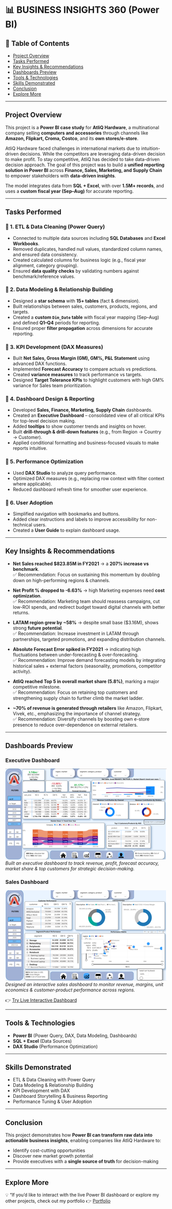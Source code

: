 # 📊 BUSINESS INSIGHTS 360 (Power BI)  

## 📌 Table of Contents  
- [Project Overview](#project-overview)  
- [Tasks Performed](#tasks-performed)  
- [Key Insights & Recommendations](#key-insights--recommendations)  
- [Dashboards Preview](#dashboards-preview)  
- [Tools & Technologies](#tools--technologies)  
- [Skills Demonstrated](#skills-demonstrated)  
- [Conclusion](#conclusion)  
- [Explore More](#explore-more)  

---

## Project Overview  
This project is a **Power BI case study** for **AtliQ Hardware**, a multinational company selling **computers and accessories** through channels like **Amazon, Flipkart, Croma, Costco**, and its **own stores/e-store**.  

AtliQ Hardware faced challenges in international markets due to intuition-driven decisions. While the competitors are leveraging data-driven decision to make profit. To stay competitive, AtliQ has decided to take data-driven decision approach. The goal of this project was to build a **unified reporting solution in Power BI** across **Finance, Sales, Marketing, and Supply Chain** to empower stakeholders with **data-driven insights**.  

The model integrates data from **SQL + Excel**, with over **1.5M+ records**, and uses a **custom fiscal year (Sep–Aug)** for accurate reporting.  

---

## Tasks Performed  
### 🔹 1. ETL & Data Cleaning (Power Query)  
- Connected to multiple data sources including **SQL Databases** and **Excel Workbooks**.  
- Removed duplicates, handled null values, standardized column names, and ensured data consistency.  
- Created calculated columns for business logic (e.g., fiscal year alignment, category grouping).  
- Ensured **data quality checks** by validating numbers against benchmark/reference values.  

### 🔹 2. Data Modeling & Relationship Building  
- Designed a **star schema** with **15+ tables** (fact & dimension).  
- Built relationships between sales, customers, products, regions, and targets.  
- Created a **custom `Dim_Date` table** with fiscal year mapping (Sep–Aug) and defined **Q1–Q4** periods for reporting.  
- Ensured proper **filter propagation** across dimensions for accurate reporting.  

### 🔹 3. KPI Development (DAX Measures)  
- Built **Net Sales, Gross Margin (GM), GM%, P&L Statement** using advanced DAX functions.  
- Implemented **Forecast Accuracy** to compare actuals vs predictions.  
- Created **variance measures** to track performance vs targets.  
- Designed **Target Tolerance KPIs** to highlight customers with high GM% variance for Sales team prioritization.  

### 🔹 4. Dashboard Design & Reporting  
- Developed **Sales, Finance, Marketing, Supply Chain** dashboards.  
- Created an **Executive Dashboard** – consolidated view of all critical KPIs for top-level decision making.  
- Added **tooltips** to show customer trends and insights on hover.  
- Built **drill-through & drill-down features** (e.g., from Region → Country → Customer).  
- Applied conditional formatting and business-focused visuals to make reports intuitive.  

### 🔹 5. Performance Optimization  
- Used **DAX Studio** to analyze query performance.  
- Optimized DAX measures (e.g., replacing row context with filter context where applicable).  
- Reduced dashboard refresh time for smoother user experience.  

### 🔹 6. User Adoption 
- Simplified navigation with bookmarks and buttons.  
- Added clear instructions and labels to improve accessibility for non-technical users.  
- Created a **User Guide** to explain dashboard usage.  
 

---

## Key Insights & Recommendations  
- **Net Sales reached $823.85M in FY2021** → a **207% increase vs benchmark**.  
  ✅ Recommendation: Focus on sustaining this momentum by doubling down on high-performing regions & channels.  

- **Net Profit % dropped to -6.63%** → high Marketing expenses need **cost optimization**.  
  ✅ Recommendation: Marketing team should reassess campaigns, cut low-ROI spends, and redirect budget toward digital channels with better returns.  

- **LATAM region grew by ~58%** → despite small base ($3.16M), shows strong **future potential**.  
  ✅ Recommendation: Increase investment in LATAM through partnerships, targeted promotions, and expanding distribution channels.  

- **Absolute Forecast Error spiked in FY2021** → indicating high fluctuations between under-forecasting & over-forecasting.  
  ✅ Recommendation: Improve demand forecasting models by integrating historical sales + external factors (seasonality, promotions, competitor activity).  

- **AtliQ reached Top 5 in overall market share (5.8%)**, marking a major competitive milestone.  
  ✅ Recommendation: Focus on retaining top customers and strengthening supply chain to further climb the market ladder.  

- **~70% of revenue is generated through retailers** like Amazon, Flipkart, Vivek, etc., emphasizing the importance of channel strategy.  
  ✅ Recommendation: Diversify channels by boosting own e-store presence to reduce over-dependence on external retailers.  
  

---

## Dashboards Preview  

### Executive Dashboard  
![Executive Dashboard](EXECUTIVE_DASHBOARD.png)  
*Built an executive dashboard to track revenue, profit, forecast accuracy, market share & top customers for strategic decision-making.*  

### Sales Dashboard  
![Sales Dashboard](SALES_DASHBOARD.png)  
*Designed an interactive sales dashboard to monitor revenue, margins, unit economics & customer-product performance across regions.*  

👉 [Try Live Interactive Dashboard](https://app.powerbi.com/view?r=eyJrIjoiZTFiZjI5ODAtNzNkZi00YTFjLWE3MzctN2Q4YTQyMjY5OGNmIiwidCI6ImM2ZTU0OWIzLTVmNDUtNDAzMi1hYWU5LWQ0MjQ0ZGM1YjJjNCJ9&embedImagePlaceholder=true&pageName=55b372ed61093223a835)  

---

## Tools & Technologies  
- **Power BI** (Power Query, DAX, Data Modeling, Dashboards)  
- **SQL + Excel** (Data Sources)  
- **DAX Studio** (Performance Optimization)  

---

## Skills Demonstrated  
- ETL & Data Cleaning with Power Query  
- Data Modeling & Relationship Building  
- KPI Development with DAX  
- Dashboard Storytelling & Business Reporting  
- Performance Tuning & User Adoption  

---

## Conclusion  
This project demonstrates how **Power BI can transform raw data into actionable business insights**, enabling companies like AtliQ Hardware to:  
- Identify cost-cutting opportunities  
- Discover new market growth potential  
- Provide executives with a **single source of truth** for decision-making  

---

## Explore More  
💡 “If you’d like to interact with the live Power BI dashboard or explore my other projects, check out my portfolio 👉 [Portfolio](https://codebasics.io/portfolio/Mohammad-Navaman-Jamadar)
